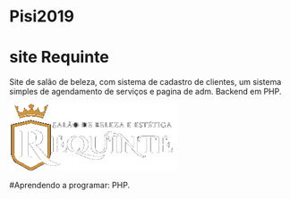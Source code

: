 # Pisi2019

# site Requinte

Site de salão de beleza, com sistema de cadastro de clientes, um sistema simples de agendamento de serviços e pagina de adm.
Backend em PHP.


<img src="images/logo1.png">

#Aprendendo a programar: PHP.
